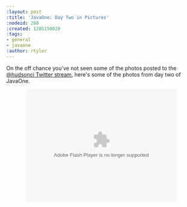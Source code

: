 ```yaml
---
:layout: post
:title: 'JavaOne: Day Two in Pictures'
:nodeid: 260
:created: 1285150020
:tags:
- general
- javaone
:author: rtyler
---
```

On the off chance you've not seen some of the photos posted to the [@hudsonci Twitter stream](https://twitter.com/hudsonci), here's some of the photos from day two of JavaOne.


<center><object width="400" height="300"> <param name="flashvars" value="offsite=true&lang=en-us&page_show_url=%2Fphotos%2Fhudsonlabs%2Fsets%2F72157625004467040%2Fshow%2F&page_show_back_url=%2Fphotos%2Fhudsonlabs%2Fsets%2F72157625004467040%2F&set_id=72157625004467040&jump_to="></param> <param name="movie" value="https://www.flickr.com/apps/slideshow/show.swf?v=71649"></param> <param name="allowFullScreen" value="true"></param><embed type="application/x-shockwave-flash" src="https://www.flickr.com/apps/slideshow/show.swf?v=71649" allowFullScreen="true" flashvars="offsite=true&lang=en-us&page_show_url=%2Fphotos%2Fhudsonlabs%2Fsets%2F72157625004467040%2Fshow%2F&page_show_back_url=%2Fphotos%2Fhudsonlabs%2Fsets%2F72157625004467040%2F&set_id=72157625004467040&jump_to=" width="400" height="300"></embed></object></center>
<!--break-->
